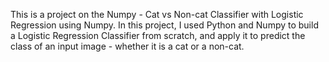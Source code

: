 This is a project on the Numpy - Cat vs Non-cat Classifier with Logistic Regression using Numpy. In this project, I used Python and Numpy to build a Logistic Regression Classifier from scratch, and apply it to predict the class of an input image - whether it is a cat or a non-cat.
